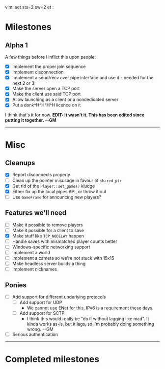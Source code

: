 vim: set sts=2 sw=2 et :

# Milestones

## Alpha 1

A few things before I inflict this upon people:

* [x] Implement the proper join sequence
* [x] Implement disconnection
* [x] Implement a send/recv over pipe interface and use it - needed for the next 2 or 3:
* [x] Make the server open a TCP port
* [x] Make the client use said TCP port
* [x] Allow launching as a client or a nondedicated server
* [x] Put a donk^H^H^H^H licence on it

I think that's it for now. **EDIT: It wasn't it. This has been edited since putting it together. --GM**

----------------------------------------------------------------------------

# Misc

## Cleanups

* [x] Report disconnects properly
* [ ] Clean up the pointer misusage in favour of `shared_ptr`
* [x] Get rid of the `Player::set_game()` kludge
* [x] Either fix up the local pipes API, or throw it out
* [ ] Use `GameFrame` for announcing new players?

## Features we'll need

* [ ] Make it possible to remove players
* [ ] Make it possible for a client to save
* [x] Make stuff like `TCP_NODELAY` happen
* [ ] Handle saves with mismatched player counts better
* [ ] Windows-specific networking support
* [ ] Implement a world
* [ ] Implement a camera so we're not stuck with 15x15
* [ ] Make headless server builds a thing
* [ ] Implement nicknames

## Ponies

* [ ] Add support for different underlying protocols
  * [ ] Add support for UDP
    * We cannot use ENet for this, IPv6 is a requirement these days.
  * [ ] Add support for SCTP
    * I think this would really be "do it without lagging like mad". It kinda works as-is, but it lags, so I'm probably doing something wrong. --GM
* [ ] Serious authentication

----------------------------------------------------------------------------

# Completed milestones

